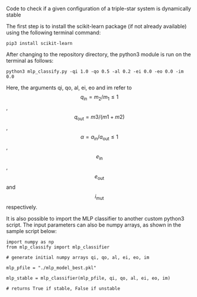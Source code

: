 Code to check if a given configuration of a triple-star system is dynamically stable

The first step is to install the scikit-learn package (if not already available) using the following terminal command:

    pip3 install scikit-learn
    
After changing to the repository directory, the python3 module is run on the terminal as follows:

    python3 mlp_classify.py -qi 1.0 -qo 0.5 -al 0.2 -ei 0.0 -eo 0.0 -im 0.0
    
Here, the arguments qi, qo, al, ei, eo and im refer to  $$q_{\mathrm{in}} = m_2 / m_1 \leq 1$$ ,  $$q_{\mathrm{out}} = m3 / (m1+m2)$$ , $$\alpha = a_{\mathrm{in}} / a_{\mathrm{out}} \leq 1$$ ,  $$e_{\mathrm{in}} $$ ,  $$e_{\mathrm{out}}$$  and  $$i_{\mathrm{mut}}$$  respectively.

It is also possible to import the MLP classifier to another custom python3 script. The input parameters can also be numpy arrays, as shown in the sample script below:

    import numpy as np
    from mlp_classify import mlp_classifier

    # generate initial numpy arrays qi, qo, al, ei, eo, im

    mlp_pfile = "./mlp_model_best.pkl"

    mlp_stable = mlp_classifier(mlp_pfile, qi, qo, al, ei, eo, im)

    # returns True if stable, False if unstable

